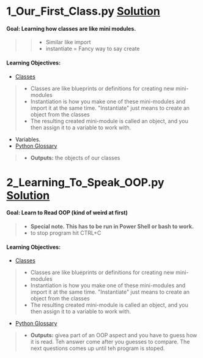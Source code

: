 # 1_Our_First_Class.py [Solution](https://github.com/Jtrahan88/Python/blob/main/02.%20Functions%2C%20parameters%2Cmore%20loops%2C%20and%20dictionaries/1_Function_Basics.py)
#### Goal: Learning how classes are like mini modules.
>> * Similar like import
>> * instantiate = Fancy way to say create
#### Learning Objectives:
 * [Classes](https://docs.python.org/3/tutorial/classes.html)
 > * Classes are like blueprints or definitions for creating new mini-modules
 > * Instantiation is how you make one of these mini-modules and import it at the same time. "Instantiate" just means to create an object from the classes
 > * The resulting created mini-module is called an object, and you then assign it to a variable to work with.
 * Variables.
 * [Python Glossary](https://www.w3schools.com/python/python_ref_glossary.asp)
 > * **Outputs:** the objects of our classes


# 2_Learning_To_Speak_OOP.py [Solution](https://github.com/Jtrahan88/Python/blob/main/Python-OOP/2_Learning_To_Speak_OOP.py)
#### Goal: Learn to Read OOP (kind of weird at first)
> * **Special note. This has to be run in Power Shell or bash to work.**
> * to stop program hit CTRL+C
#### Learning Objectives:
 * [Classes](https://docs.python.org/3/tutorial/classes.html)
 > * Classes are like blueprints or definitions for creating new mini-modules
 > * Instantiation is how you make one of these mini-modules and import it at the same time. "Instantiate" just means to create an object from the classes
 > * The resulting created mini-module is called an object, and you then assign it to a variable to work with.
 * [Python Glossary](https://www.w3schools.com/python/python_ref_glossary.asp)
 > * **Outputs:** givea part of an OOP aspect and you have to guess how it is read. Teh answer come after you guesses to compare. The next questions comes up until teh program is stoped.
